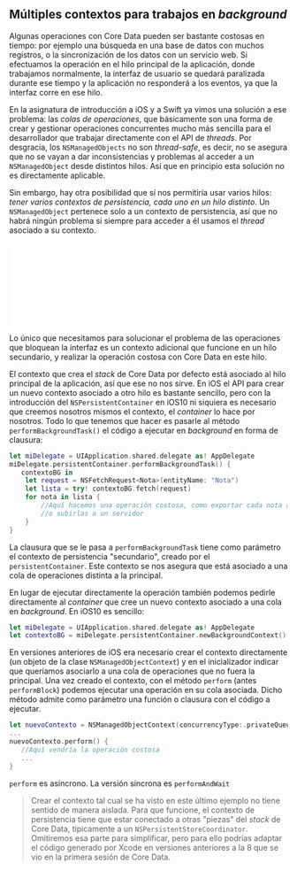 ## Múltiples contextos para trabajos en *background*

Algunas operaciones con Core Data pueden ser bastante costosas en tiempo: por ejemplo una búsqueda en una base de datos con muchos registros, o la sincronización de los datos con un servicio web. Si efectuamos la operación en el hilo principal de la aplicación, donde trabajamos normalmente, la interfaz de usuario se quedará paralizada durante ese tiempo y la aplicación no responderá a los eventos, ya que la interfaz corre en ese hilo.

En la asignatura de introducción a iOS y a Swift ya vimos una solución a ese problema: las *colas de operaciones*, que básicamente son una forma de crear y gestionar operaciones concurrentes mucho más sencilla para el desarrollador que trabajar directamente con el API de *threads*. Por desgracia, los `NSManagedObjects` no son *thread-safe*, es decir, no se asegura que no se vayan a dar inconsistencias y problemas al acceder a un `NSManagedObject` desde distintos hilos. Así que en principio esta solución no es directamente aplicable.

Sin embargo, hay otra posibilidad que sí nos permitiría usar varios hilos: *tener varios contextos de persistencia, cada uno en un hilo distinto*. Un `NSManagedObject` pertenece solo a un contexto de persistencia, así que no habrá ningún problema si siempre para acceder a él usamos el *thread* asociado a su contexto. 

![](img/multiples_contextos.md)

Lo único que necesitamos para solucionar el problema de las operaciones que bloquean la interfaz es un contexto adicional que funcione en un hilo secundario, y realizar la operación costosa con Core Data en este hilo. 

El contexto que crea el *stack* de Core Data por defecto está asociado al hilo principal de la aplicación, así que ese no nos sirve. En iOS el API para crear un nuevo contexto asociado a otro hilo es bastante sencillo, pero con la introducción del `NSPersistentContainer` en iOS10 ni siquiera es necesario que creemos nosotros mismos el contexto, el *container* lo hace por nosotros. Todo lo que tenemos que hacer es pasarle al método `performBackgroundTask()` el código a ejecutar en *background* en forma de clausura:

```swift
let miDelegate = UIApplication.shared.delegate as! AppDelegate
miDelegate.persistentContainer.performBackgroundTask() {
   contextoBG in
    let request = NSFetchRequest<Nota>(entityName: "Nota")  
    let lista = try! contextoBG.fetch(request)
    for nota in lista {
        //Aquí hacemos una operación costosa, como exportar cada nota a PDF
        //o subirlas a un servidor
    }
}
```

La clausura que se le pasa a `performBackgroundTask` tiene como parámetro el contexto de persistencia "secundario", creado por el `persistentContainer`. Este contexto se nos asegura que está asociado a una cola de operaciones distinta a la principal.

En lugar de ejecutar directamente la operación también podemos pedirle directamente al *container* que cree un nuevo contexto asociado a una cola en *background*. En iOS10 es sencillo:

```swift
let miDelegate = UIApplication.shared.delegate as! AppDelegate
let contextoBG = miDelegate.persistentContainer.newBackgroundContext()
```

En versiones anteriores de iOS era necesario crear el contexto directamente (un objeto de la clase `NSManagedObjectContext`) y en el inicializador indicar que queríamos asociarlo a una cola de operaciones que no fuera la principal. Una vez creado el contexto, con el método `perform` (antes `performBlock`) podemos ejecutar una operación en su cola asociada. Dicho método admite como parámetro una función o clausura con el código a ejecutar.

```swift
let nuevoContexto = NSManagedObjectContext(concurrencyType:.privateQueueConcurrencyType)
...
nuevoContexto.perform() {
   //Aquí vendría la operación costosa
   ...
}
```

`perform` es asíncrono. La versión síncrona es `performAndWait`

> Crear el contexto tal cual se ha visto en este último ejemplo no tiene sentido de manera aislada. Para que funcione, el contexto de persistencia tiene que estar conectado a otras "piezas" del *stack* de Core Data, típicamente a un `NSPersistentStoreCoordinator`. Omitiremos esa parte para simplificar, pero para ello podrías adaptar el código generado por Xcode en versiones anteriores a la 8 que se vio en la primera sesión de Core Data.
